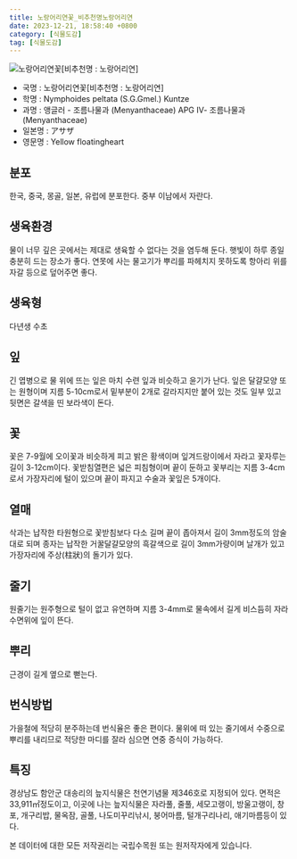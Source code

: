 ```yaml
---
title: 노랑어리연꽃_비추천명노랑어리연
date: 2023-12-21, 18:58:40 +0800
category: [식물도감]
tag: [식물도감]
---
```




![노랑어리연꽃[비추천명 : 노랑어리연]](http://www.nature.go.kr/fileUpload/plants/basic/Menyanthaceae/Nymphoides/12092/1_th2.JPG)
- 국명 : 노랑어리연꽃[비추천명 : 노랑어리연]
- 학명 : Nymphoides peltata (S.G.Gmel.) Kuntze
- 과명 : 앵글러 - 조름나물과 (Menyanthaceae) APG Ⅳ- 조름나물과 (Menyanthaceae)
- 일본명 : アサザ
- 영문명 : Yellow floatingheart


## 분포
한국, 중국, 몽골, 일본, 유럽에 분포한다.중부 이남에서 자란다.
## 생육환경
물이 너무 깊은 곳에서는 제대로 생육할 수 없다는 것을 염두해 둔다. 햇빛이 하루 종일 충분히 드는 장소가 좋다. 연못에 사는 물고기가 뿌리를 파헤치지 못하도록 항아리 위를 자갈 등으로 덮어주면 좋다.
## 생육형
다년생 수초
## 잎
긴 엽병으로 물 위에 뜨는 잎은 마치 수련 잎과 비슷하고 윤기가 난다. 잎은 달걀모양 또는 원형이며 지름 5-10cm로서 밑부분이 2개로 갈라지지만 붙어 있는 것도 일부 있고 뒷면은 갈색을 띤 보라색이 돈다.
## 꽃
꽃은 7-9월에 오이꽃과 비슷하게 피고 밝은 황색이며 잎겨드랑이에서 자라고 꽃자루는 길이 3-12cm이다. 꽃받침열편은 넓은 피침형이며 끝이 둔하고 꽃부리는 지름 3-4cm로서 가장자리에 털이 있으며 끝이 파지고 수술과 꽃잎은 5개이다.
## 열매
삭과는 납작한 타원형으로 꽃받침보다 다소 길며 끝이 좁아져서 길이 3mm정도의 암술대로 되며 종자는 납작한 거꿀달걀모양의 흑갈색으로 길이 3mm가량이며 날개가 있고 가장자리에 주상(柱狀)의 돌기가 있다.
## 줄기
원줄기는 원주형으로 털이 없고 유연하며 지름 3-4mm로 물속에서 길게 비스듬히 자라 수면위에 잎이 뜬다.
## 뿌리
근경이 길게 옆으로 뻗는다.
## 번식방법
가을철에 적당히 분주하는데 번식율은 좋은 편이다. 물위에 떠 있는 줄기에서 수중으로 뿌리를 내리므로 적당한 마디를 잘라 심으면 연중 증식이 가능하다.
## 특징
경상남도 함안군 대송리의 늪지식물은 천연기념물 제346호로 지정되어 있다. 면적은 33,911㎡정도이고, 이곳에 나는 늪지식물은 자라풀, 줄풀, 세모고랭이, 방울고랭이, 창포, 개구리밥, 물옥잠, 골풀, 나도미꾸리낚시, 붕어마름, 털개구리나리, 애기마름등이 있다.






본 데이터에 대한 모든 저작권리는 국립수목원 또는 원저작자에게 있습니다.
